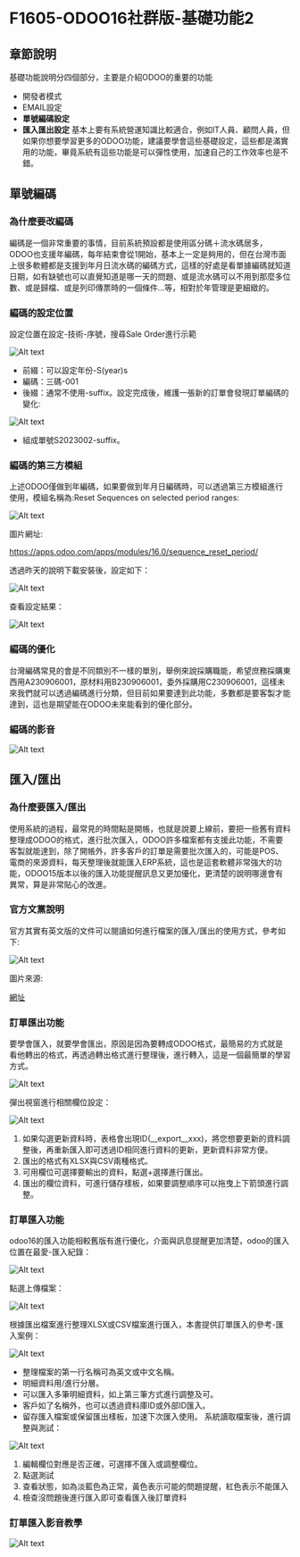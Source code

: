 # F1605-ODOO16社群版-基礎功能2

## 章節說明

基礎功能說明分四個部分，主要是介紹ODOO的重要的功能

- 開發者模式
- EMAIL設定
- **單號編碼設定**
- **匯入匯出設定**
基本上要有系統營運知識比較適合，例如IT人員、顧問人員，但如果你想要學習更多的ODOO功能，建議要學會這些基礎設定，這些都是滿實用的功能，畢竟系統有這些功能是可以彈性使用，加速自己的工作效率也是不錯。

## 單號編碼

### 為什麼要改編碼

編碼是一個非常重要的事情，目前系統預設都是使用區分碼＋流水碼居多，ODOO也支援年編碼，每年結束會從1開始，基本上一定是夠用的，但在台灣市面上很多軟體都是支援到年月日流水碼的編碼方式，這樣的好處是看單據編碼就知道日期，如有缺號也可以直覺知道是哪一天的問題、或是流水碼可以不用到那麼多位數、或是歸檔、或是列印傳票時的一個條件...等，相對於年管理是更細緻的。

### 編碼的設定位置

設定位置在設定-技術-序號，搜尋Sale Order進行示範

![Alt text](https://ithelp.ithome.com.tw/upload/images/20230904/20161788BQdIGcUdqt.png)

* 前綴：可以設定年份-S(year)s
* 編碼：三碼-001
* 後綴：通常不使用-suffix。設定完成後，維護一張新的訂單會發現訂單編碼的變化:

![Alt text](https://ithelp.ithome.com.tw/upload/images/20230904/20161788nFjZCHA6Vh.png)

* 組成單號S2023002-suffix。

### 編碼的第三方模組

上述ODOO僅做到年編碼，如果要做到年月日編碼時，可以透過第三方模組進行使用，模組名稱為:Reset Sequences on selected period ranges:

![Alt text](https://ithelp.ithome.com.tw/upload/images/20230904/20161788skKwUzCtB3.png)

圖片網址:

https://apps.odoo.com/apps/modules/16.0/sequence_reset_period/

透過昨天的說明下載安裝後，設定如下：

![Alt text](https://ithelp.ithome.com.tw/upload/images/20230904/201617887h1o5yfrjv.png)

查看設定結果：

![Alt text](https://ithelp.ithome.com.tw/upload/images/20230904/20161788QBiMi8JP9p.png)

### 編碼的優化

台灣編碼常見的會是不同類別不一樣的單別，舉例來說採購職能，希望庶務採購東西用A230906001，原材料用B230906001，委外採購用C230906001，這樣未來我們就可以透過編碼進行分類，但目前如果要達到此功能，多數都是要客製才能達到，這也是期望能在ODOO未來能看到的優化部分。

### 編碼的影音

![Alt text](https://img.youtube.com/vi/nhhTov71zpQ/0.jpg)

## 匯入/匯出

### 為什麼要匯入/匯出

使用系統的過程，最常見的時間點是開帳，也就是說要上線前，要把一些舊有資料整理成ODOO的格式，進行批次匯入，ODOO許多檔案都有支援此功能，不需要客製就能達到，除了開帳外，許多客戶的訂單是需要批次匯入的，可能是POS、電商的來源資料，每天整理後就能匯入ERP系統，這也是這套軟體非常強大的功能，ODOO15版本以後的匯入功能提醒訊息又更加優化，更清楚的說明哪邊會有異常，算是非常貼心的改進。

### 官方文黨說明

官方其實有英文版的文件可以閱讀如何進行檔案的匯入/匯出的使用方式，參考如下:

![Alt text](https://ithelp.ithome.com.tw/upload/images/20230904/20161788GJogOlpecU.png)

圖片來源:

[網址](https://www.odoo.com/documentation/16.0/applications/general/export_import_data.html)

### 訂單匯出功能

要學會匯入，就要學會匯出，原因是因為要轉成ODOO格式，最簡易的方式就是看他轉出的格式，再透過轉出格式進行整理後，進行轉入，這是一個最簡單的學習方式。

![Alt text](https://ithelp.ithome.com.tw/upload/images/20230904/20161788dO3eWDARaZ.png)

彈出視窗進行相關欄位設定：

![Alt text](https://ithelp.ithome.com.tw/upload/images/20230904/20161788EgKhIT6XcF.png)

1. 如果勾選更新資料時，表格會出現ID(__export__xxx)，將您想要更新的資料調整後，再重新匯入即可透過ID相同進行資料的更新，更新資料非常方便。
2. 匯出的格式有XLSX與CSV兩種格式。
3. 可用欄位可選擇要輸出的資料，點選+選擇進行匯出。
4. 匯出的欄位資料，可進行儲存樣板，如果要調整順序可以拖曳上下箭頭進行調整。

### 訂單匯入功能

odoo16的匯入功能相較舊版有進行優化，介面與訊息提醒更加清楚，odoo的匯入位置在最愛-匯入紀錄：

![Alt text](https://ithelp.ithome.com.tw/upload/images/20230904/201617889RWTeXbV5k.png)

點選上傳檔案：

![Alt text](https://ithelp.ithome.com.tw/upload/images/20230904/20161788LdpMkjaRxQ.png)

根據匯出檔案進行整理XLSX或CSV檔案進行匯入，本書提供訂單匯入的參考-匯入案例：

![Alt text](https://ithelp.ithome.com.tw/upload/images/20230904/20161788dKsxSvULxD.png)

* 整理檔案的第一行名稱可為英文或中文名稱。
* 明細資料用/進行分層。
* 可以匯入多筆明細資料，如上第三筆方式進行調整及可。
* 客戶如了名稱外，也可以透過資料庫ID或外部ID匯入。
* 留存匯入檔案或保留匯出樣板，加速下次匯入使用。
系統讀取檔案後，進行調整與測試：

![Alt text](https://ithelp.ithome.com.tw/upload/images/20230904/2016178850suLgqYeV.png)

1. 編輯欄位對應是否正確，可選擇不匯入或調整欄位。
2. 點選測試
3. 查看狀態，如為淡藍色為正常，黃色表示可能的問題提醒，紅色表示不能匯入
4. 檢查沒問題後進行匯入即可查看匯入後訂單資料

### 訂單匯入影音教學

![Alt text](https://img.youtube.com/vi/nhhTov71zpQ/0.jpg)
